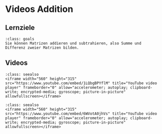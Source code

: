 # Videos Addition

## Lernziele

```{admonition} Lernziele
:class: goals
Sie können Matrizen addieren und subtrahieren, also Summe und Differenz zweier Matrizen bilden.
```

## Videos

```{admonition} Video
:class: seealso
<iframe width="560" height="315" src="https://www.youtube.com/embed/1LQbgBPYflM" title="YouTube video player" frameborder="0" allow="accelerometer; autoplay; clipboard-write; encrypted-media; gyroscope; picture-in-picture" allowfullscreen></iframe>
```

```{admonition} Video
:class: seealso
<iframe width="560" height="315" src="https://www.youtube.com/embed/6WVotA0jhVs" title="YouTube video player" frameborder="0" allow="accelerometer; autoplay; clipboard-write; encrypted-media; gyroscope; picture-in-picture" allowfullscreen></iframe>
```
